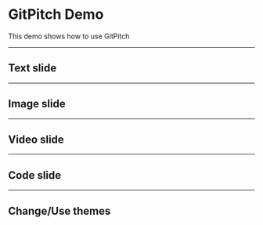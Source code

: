 # GitPitch Demo

This demo shows how to use GitPitch

---

## Text slide

---

## Image slide

---
## Video slide

---
## Code slide

---
## Change/Use themes
